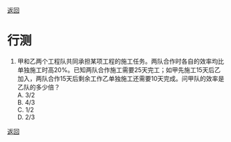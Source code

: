 [返回](../index.md)

# 行测

1. 甲和乙两个工程队共同承担某项工程的施工任务。两队合作时各自的效率均比单独施工时高20%。已知两队合作施工需要25天完工；如甲先施工15天后乙加入，两队合作15天后剩余工作乙单独施工还需要10天完成。问甲队的效率是乙队的多少倍？\
A. 3/2\
B. 4/3\
C. 1/2\
D. 2/3

[返回](../index.md)